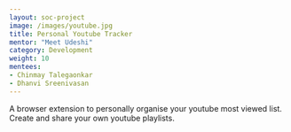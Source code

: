 ```yaml
---
layout: soc-project
image: /images/youtube.jpg
title: Personal Youtube Tracker
mentor: "Meet Udeshi"
category: Development
weight: 10
mentees:
- Chinmay Talegaonkar
- Dhanvi Sreenivasan
---
```


A browser extension to personally organise your youtube most viewed list. Create and share your own youtube playlists.